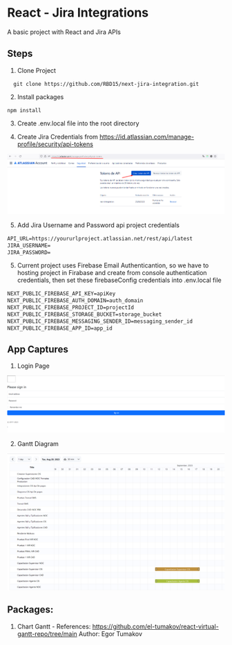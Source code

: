 # React - Jira Integrations

A basic project with React and Jira APIs

## Steps

1. Clone Project
```
  git clone https://github.com/RBD15/next-jira-integration.git
```

2. Install packages
```
npm install
```

3. Create .env.local file into the root directory

4. Create Jira Credentials from https://id.atlassian.com/manage-profile/security/api-tokens

![Alt text](readme/resource/create-token.png)

5. Add Jira Username and Password api project credentials
```
API_URL=https://yoururlproject.atlassian.net/rest/api/latest
JIRA_USERNAME=
JIRA_PASSWORD=
```

5. Current project uses Firebase Email Authenticantion, so we have to hosting project in Firabase and create from console authentication credentials, then set these firebaseConfig credentials into .env.local file

```
NEXT_PUBLIC_FIREBASE_API_KEY=apiKey
NEXT_PUBLIC_FIREBASE_AUTH_DOMAIN=auth_domain
NEXT_PUBLIC_FIREBASE_PROJECT_ID=projectId
NEXT_PUBLIC_FIREBASE_STORAGE_BUCKET=storage_bucket
NEXT_PUBLIC_FIREBASE_MESSAGING_SENDER_ID=messaging_sender_id
NEXT_PUBLIC_FIREBASE_APP_ID=app_id
```

## App Captures

1. Login Page

![Alt text](readme/resource/login.png)

2. Gantt Diagram

![Alt text](readme/resource/gantt.png)



## Packages:

1. Chart Gantt - References: https://github.com/el-tumakov/react-virtual-gantt-repo/tree/main  Author: Egor Tumakov